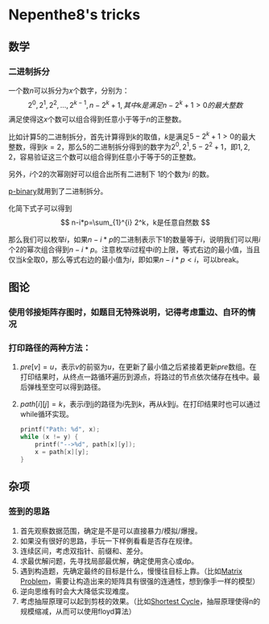 # Nepenthe8's tricks

## 数学

### 二进制拆分
一个数$n$可以拆分为$x$个数字，分别为：
$$
    2^0,2^1,2^2,...,2^{k - 1},n-2^k+1, 其中k是满足n-2^k+1>0的最大整数
$$
满足使得这$x$个数可以组合得到任意小于等于$n$的正整数。

比如计算$5$的二进制拆分，首先计算得到$k$的取值，$k$是满足$5 - 2^k + 1 > 0$的最大整数，得到$k=2$，那么$5$的二进制拆分得到的数字为$2^0,2^1,5-2^2+1$，即$1,2,2$，容易验证这三个数可以组合得到任意小于等于$5$的正整数。

另外，$i$个$2$的次幂刚好可以组合出所有二进制下 $1$的个数为$i$ 的数。

[p-binary](https://codeforces.com/problemset/problem/1247/C)就用到了二进制拆分。

化简下式子可以得到
$$
    n-i*p=\sum_{1}^{i} 2^k，k是任意自然数
$$

那么我们可以枚举$i$，如果$n - i * p$的二进制表示下$1$的数量等于$i$，说明我们可以用$i$个$2$的幂次组合得到$n - i * p$。注意枚举$i$过程中$i$的上限，等式右边的最小值，当且仅当$k$全取$0$，那么等式右边的最小值为$i$，即如果$n - i * p < i$，可以break。


## 图论

### 使用邻接矩阵存图时，如题目无特殊说明，记得考虑重边、自环的情况

### 打印路径的两种方法：

1. $pre[v] = u$，表示$v$的前驱为$u$，在更新了最小值之后紧接着更新$pre$数组。在打印结果时，从终点一路循环遍历到源点，将路过的节点依次储存在栈中。最后弹栈至空可以得到路径。

2. $path[i][j] = k$，表示$i$到j的路径为$i$先到$k$，再从$k$到$j$。在打印结果时也可以通过while循环实现。

   ~~~c++
   printf("Path: %d", x);
   while (x != y) {
       printf("-->%d", path[x][y]);
       x = path[x][y];
   }
   ~~~


## 杂项

### 签到的思路
1. 首先观察数据范围，确定是不是可以直接暴力/模拟/爆搜。
2. 如果没有很好的思路，手玩一下样例看看是否存在规律。
3. 连续区间，考虑双指针、前缀和、差分。
4. 求最优解问题，先寻找局部最优解，确定使用贪心或dp。
5. 遇到构造题，先确定最终的目标是什么，慢慢往目标上靠。（比如[Matrix Problem](https://ac.nowcoder.com/acm/contest/16092/M)，需要让构造出来的矩阵具有很强的连通性，想到像手一样的模型）
6. 逆向思维有时会大大降低实现难度。
7. 考虑抽屉原理可以起到剪枝的效果。（比如[Shortest Cycle](https://codeforces.com/contest/1206/problem/D)，抽屉原理使得n的规模缩减，从而可以使用floyd算法）